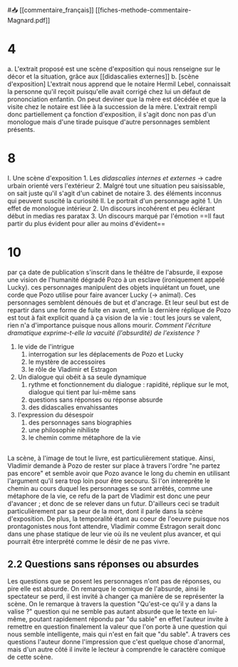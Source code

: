 #📥 [[commentaire_français]]
[[fiches-methode-commentaire-Magnard.pdf]]
# 4
a. L'extrait proposé est une scène d'exposition qui nous renseigne sur le décor et la situation, grâce aux [[didascalies externes]]
b. [scène d'exposition] L'extrait nous apprend que le notaire Hermil Lebel, connaissait la personne qu'il reçoit puisqu'elle avait corrigé chez lui un défaut de prononciation enfantin. On peut deviner que la mère est décédée et que la visite chez le notaire est liée à la succession de la mère. L'extrait rempli donc partiellement ça fonction d'exposition, il s'agit donc non pas d'un monologue mais d'une tirade puisque d'autre personnages semblent présents. 
# 8
I. Une scène d'exposition
	1. Les *didascalies internes et externes* -> cadre urbain orienté vers l'extérieur
	2. Malgré tout une situation peu saisissable, on sait juste qu'il s'agit d'un cabinet de notaire
	3. des éléments inconnus qui peuvent suscité la curiosité
II. Le portrait d'un personnage agité
	1. Un effet de monologue intérieur 
	2. Un discours incohérent et peu éclérant début in medias res paratax
	3. Un discours marqué par l'émotion
==Il faut partir du plus évident pour aller au moins d'évident==
# 10
par ça date de publication s'inscrit dans le théâtre de l'absurde, il expose une vision de l'humanité dégradé Pozo à un esclave (ironiquement appelé Lucky). ces personnages manipulent des objets inquiétant un fouet, une corde que Pozo utilise pour faire avancer Lucky (-> animal). Ces personnages semblent dénoués de but et d'ancrage. Et leur seul but est de repartir dans une forme de fuite en avant, enfin la dernière réplique de Pozo est tout à fait explicit quand à ça vision de la vie : tout les jours se valent, rien n'a d'importance puisque nous allons mourir.
*Comment l'écriture dramatique exprime-t-elle la vacuité (l'absurdité) de l'existence ?*
1. le vide de l'intrigue
	1. interrogation sur les déplacements de Pozo et Lucky
	2. le mystère de accessoires
	3. le rôle de Vladimir et Estragon
2.  Un dialogue qui obéit à sa seule dynamique
	1. rythme et fonctionnement du dialogue : rapidité, réplique sur le mot, dialogue qui tient par lui-même sans 
	2. questions sans réponses ou réponse absurde
	3. des didascalies envahissantes
3. l'expression du désespoir
	1. des personnages sans biographies
	2. une philosophie nihiliste
	3. le chemin comme métaphore de la vie
## 
La scène, à l'image de tout le livre, est particulièrement statique. Ainsi, Vladimir demande à Pozo de rester sur place à travers l'ordre "ne partez pas encore" et semble avoir que Pozo avance le long du chemin en utilisant l'argument qu'il sera trop loin pour être secouru. Si l'on intereprête le chemin au cours duquel les personnages se sont arrêtés, comme une métaphore de la vie, ce refu de la part de Vladimir est donc une peur d'avancer ; et donc de se relever dans un futur. D'ailleurs ceci se traduit particulièrement par sa peur de la mort, dont il parle dans la scène d'exposition. De plus, la temporalité étant au coeur de l'oeuvre puisque nos prontagonistes nous font attendre, Vladimir comme Estragon serait donc dans une phase statique de leur vie où ils ne veulent plus avancer, et qui pourrait être interprété comme le désir de ne pas vivre.
## 2.2 Questions sans réponses ou absurdes
Les questions que se posent les personnages n'ont pas de réponses, ou pire elle est absurde. On remarque le comique de l'absurde, ainsi le spectateur se perd, il est invité à changer ça manière de se représenter la scène. On le remarque à travers la question "Qu'est-ce qu'il y a dans la valise ?" question qui ne semble pas autant absurde que le texte en lui-même, poutant rapidement répondu par "du sable" en effet l'auteur invite à remettre en question finalement la valeur que l'on porte à une question qui nous semble intelligente, mais qui n'est en fait que "du sable". A travers ces questions l'auteur donne l'impression que c'est quelque chose d'anormal, mais d'un autre côté il invite le lecteur à comprendre le caractère comique de cette scène. 